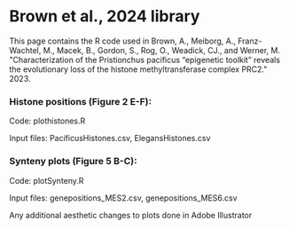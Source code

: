 # Brown et al., 2024 library
This page contains the R code used in Brown, A., Meiborg, A., Franz-Wachtel, M., Macek, B., Gordon, S., Rog, O., Weadick, CJ., and Werner, M. "Characterization of the Pristionchus pacificus “epigenetic toolkit” reveals the evolutionary loss of the histone methyltransferase complex PRC2." 2023. 

### Histone positions (Figure 2 E-F): ###
Code: plothistones.R

Input files: PacificusHistones.csv, ElegansHistones.csv

### Synteny plots (Figure 5 B-C): ###
Code: plotSynteny.R

Input files: genepositions_MES2.csv, genepositions_MES6.csv

Any additional aesthetic changes to plots done in Adobe Illustrator 





